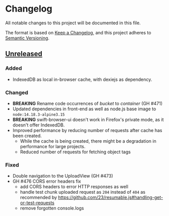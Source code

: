 # Changelog
All notable changes to this project will be documented in this file.

The format is based on [Keep a Changelog](https://keepachangelog.com/en/1.0.0/),
and this project adheres to [Semantic Versioning](https://semver.org/spec/v2.0.0.html).

## [Unreleased]

### Added
- IndexedDB as local in-browser cache, with dexiejs as dependency.

### Changed
- **BREAKING** Rename code occurrences of *bucket* to *container* (GH #471)
- Updated dependencies in front-end as well as node.js base image to `node:14.18.3-alpine3.15`
- **BREAKING** swift-browser-ui doesn't work in Firefox's private mode, as it doesn't offer IndexedDB.
- Improved performance by reducing number of requests after cache has been created.
    - While the cache is being created, there might be a degradation in performance for large projects.
    - Reduced number of requests for fetching object tags

### Fixed
- Double navigation to the UploadView (GH #473)
- GH #476 CORS error headers fix
    - add CORS headers to error HTTP responses as well
    - handle test chunk uploaded request as `204` instead of `404` as recommended by https://github.com/23/resumable.js#handling-get-or-test-requests
    - remove forgotten console.logs


[Unreleased]: https://github.com/CSCfi/swift-browser-ui/compare/1.1.0b8...devel
